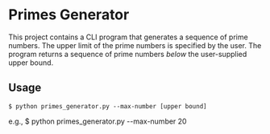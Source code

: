# Primes Generator
This project contains a CLI program that generates a sequence of prime
numbers. The upper limit of the prime numbers is specified by the user.
The program returns a sequence of prime numbers *below* the
user-supplied upper bound.

## Usage
    $ python primes_generator.py --max-number [upper bound]
e.g.,
    $ python primes_generator.py --max-number 20
